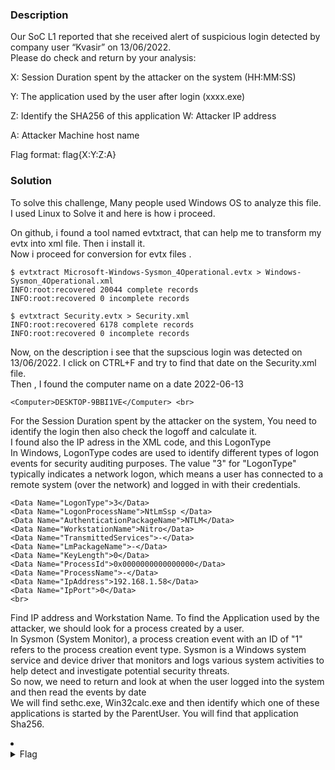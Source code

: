 ### Description 
Our SoC L1 reported that she received alert of suspicious login detected by company user “Kvasir” on 13/06/2022. <br>
Please do check and return by your analysis: <br>

X: Session Duration spent by the attacker on the system (HH:MM:SS) <br>

Y: The application used by the user after login (xxxx.exe) <br>

Z: Identify the SHA256 of this application W: Attacker IP address <br>

A: Attacker Machine host name <br>

Flag format: flag{X:Y:Z:A}<br>


### Solution
To solve this challenge, Many people used Windows OS to analyze this file. I used Linux to Solve it and here is how i proceed. <br>

On github, i found a tool named evtxtract, that can help me to transform my evtx into xml file. Then i install it. <br>
Now i proceed for conversion for evtx files .<br>
```
$ evtxtract Microsoft-Windows-Sysmon_4Operational.evtx > Windows-Sysmon_4Operational.xml
INFO:root:recovered 20044 complete records
INFO:root:recovered 0 incomplete records
```
```
$ evtxtract Security.evtx > Security.xml  
INFO:root:recovered 6178 complete records
INFO:root:recovered 0 incomplete records
```
Now, on the description i see that the supscious login was detected on 13/06/2022. I click on CTRL+F and try to find that date on the Security.xml file. <br>
Then , I found the computer name on a date 2022-06-13 <br>
```
<Computer>DESKTOP-9BBI1VE</Computer> <br> 
```
For the Session Duration spent by the attacker on the system, You need to identify the login then also check the logoff and calculate it. <br>
I found also the IP adress in the XML code, and this LogonType <br>
In Windows, LogonType codes are used to identify different types of logon events for security auditing purposes. The value "3" for "LogonType" typically indicates a network logon, which means a user has connected to a remote system (over the network) and logged in with their credentials. <br>
```
<Data Name="LogonType">3</Data>
<Data Name="LogonProcessName">NtLmSsp </Data>
<Data Name="AuthenticationPackageName">NTLM</Data>
<Data Name="WorkstationName">Nitro</Data>
<Data Name="TransmittedServices">-</Data>
<Data Name="LmPackageName">-</Data>
<Data Name="KeyLength">0</Data>
<Data Name="ProcessId">0x0000000000000000</Data>
<Data Name="ProcessName">-</Data>
<Data Name="IpAddress">192.168.1.58</Data>
<Data Name="IpPort">0</Data>
<br> 
```
Find IP address and Workstation Name.
To find the Application used by the attacker, we should look for a process created by a user. <br>
In Sysmon (System Monitor), a process creation event with an ID of "1" refers to the process creation event type. Sysmon is a Windows system service and device driver that monitors and logs various system activities to help detect and investigate potential security threats. <br>
So now, we need to return and look at when the user logged into the system and then read the events by date <br>
We will find sethc.exe, Win32calc.exe and then identify which one of these applications is started by the ParentUser. You will find that application Sha256. <br>

<li>
	<details>
		<summary>Flag</summary>
Tryharder bro.. If you don't understand all of these step. ping me on Discord:  for some explanation. Thanks...</details>
</li>
